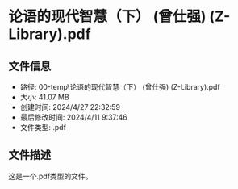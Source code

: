 ﻿# 论语的现代智慧（下） (曾仕强) (Z-Library).pdf

## 文件信息
- 路径: 00-temp\论语的现代智慧（下） (曾仕强) (Z-Library).pdf
- 大小: 41.07 MB
- 创建时间: 2024/4/27 22:32:59
- 最后修改时间: 2024/4/11 9:37:46
- 文件类型: .pdf

## 文件描述
这是一个.pdf类型的文件。

